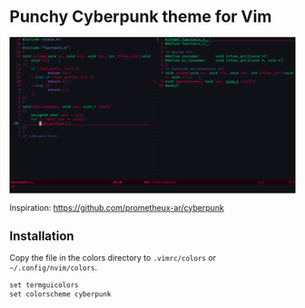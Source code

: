 # Punchy Cyberpunk theme for Vim

![cyberpunk](preview-cyberpunk.png)

Inspiration: https://github.com/prometheux-ar/cyberpunk

## Installation

Copy the file in the colors directory to `.vimrc/colors` or `~/.config/nvim/colors`.

```vimscript
set termguicolors
set colorscheme cyberpunk
```
